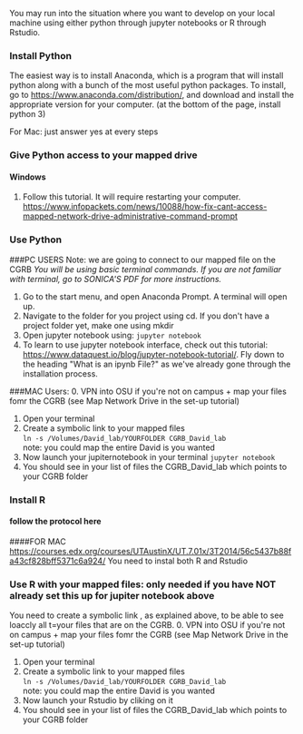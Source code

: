 You may run into the situation where you want to develop on your local machine using either python through jupyter notebooks or R through Rstudio.

### Install Python
The easiest way is to install Anaconda, which is a program that will install python along with a bunch of the most useful python packages.
To install, go to https://www.anaconda.com/distribution/, and download and install the appropriate version for your computer.
(at the bottom of the page, install python 3)

For Mac: just answer yes at every steps

### Give Python access to your mapped drive
#### Windows
1. Follow this tutorial. It will require restarting your computer. https://www.infopackets.com/news/10088/how-fix-cant-access-mapped-network-drive-administrative-command-prompt

### Use Python
###PC USERS
Note: we are going to connect to our mapped file on the CGRB
*You will be using basic terminal commands. If you are not familiar with terminal, go to *SONICA'S PDF* for more instructions.*
1. Go to the start menu, and open Anaconda Prompt. A terminal will open up.
2. Navigate to the folder for you project using cd. If you don't have a project folder yet, make one using mkdir
3. Open jupyter notebook using:
`jupyter notebook`
4. To learn to use jupyter notebook interface, check out this tutorial: https://www.dataquest.io/blog/jupyter-notebook-tutorial/.
Fly down to the heading "What is an ipynb File?" as we've already gone through the installation process.

###MAC Users:
0. VPN into OSU if you're not on campus + map your files fomr the CGRB (see Map Network Drive in the set-up tutorial)
1. Open your terminal 
2. Create a symbolic link to your mapped files </br>
`ln -s /Volumes/David_lab/YOURFOLDER CGRB_David_lab` </br>
note: you could map the entire David is you wanted 
3. Now launch your jupiternotebook in your terminal
`jupyter notebook`
4. You should see in your list of files the CGRB_David_lab which points to your CGRB folder

### Install R
#### follow the protocol here
####FOR MAC
https://courses.edx.org/courses/UTAustinX/UT.7.01x/3T2014/56c5437b88fa43cf828bff5371c6a924/
You need to instal both R and Rstudio 
### Use R with your mapped files: only needed if you have NOT already set this up for jupiter notebook above
You need to create a symbolic link , as explained above, to be able to see loaccly all t=your files that are on the CGRB. 
0. VPN into OSU if you're not on campus + map your files fomr the CGRB (see Map Network Drive in the set-up tutorial)
1. Open your terminal
2. Create a symbolic link to your mapped files </br>
`ln -s /Volumes/David_lab/YOURFOLDER CGRB_David_lab` </br>
note: you could map the entire David is you wanted 
3. Now launch your Rstudio by cliking on it
4. You should see in your list of files the CGRB_David_lab which points to your CGRB folder
